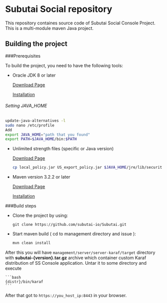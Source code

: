 # Subutai Social repository

This repository containes source code of Subutai Social Console Project.
This is a multi-module maven Java project.

## Building the project

###Prerequisites

To build the project, you need to have the following tools:
- Oracle JDK 8 or later

  [Download Page](http://www.oracle.com/technetwork/java/javase/downloads/jdk8-downloads-2133151.html)
  
  [Installation](http://askubuntu.com/questions/56104/how-can-i-install-sun-oracles-proprietary-java-jdk-6-7-8-or-jre)

###### Setting JAVA_HOME
  ```bash
  update-java-alternatives -l
  sudo nano /etc/profile
  Add
  export JAVA_HOME="path that you found"
  export PATH=$JAVA_HOME/bin:$PATH
  ```
- Unlimited strength files (specific or Java version)

  [Download Page](http://www.oracle.com/technetwork/java/javase/downloads/jce8-download-2133166.html)
  
  ```bash
  cp local_policy.jar US_export_policy.jar $JAVA_HOME/jre/lib/security
  ```
  
- Maven version 3.2.2 or later

  [Download Page](https://maven.apache.org/download.cgi)
  
  [Installation](http://basicgroundwork.blogspot.com/2015/05/installing-maven-333-on-ubuntu-1504.html)

###Build steps

- Clone the project by using:

    `git clone https://github.com/subutai-io/Subutai.git`

- Start maven build ( cd to management directory and issue ):

    ```bash
    mvn clean install
    ```

After this you will have `management/server/server-karaf/target` directory with **subutai-{version}.tar.gz** archive
which container custom Karaf distribution of SS Console application.
Untar it to some directory and execute

    ```bash
    {distr}/bin/karaf
    ```

After that got to `https://you_host_ip:8443` in your browser.
